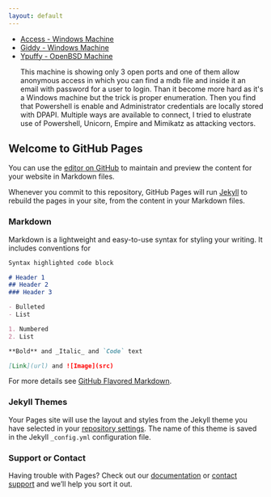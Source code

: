 ```yaml
---
layout: default
---
```

<body class="wrap">
  <div class="flexbox">
    <nav class="main-nav hide-on-mobiles">
      <ul>
  <li class="">
    <a href="/access/index.html">Access - Windows Machine</a>
  </li>
  <li class="">
    <a href="/giddy/index.html">Giddy - Windows Machine</a>
  </li>
  <li class="">
    <a href="/access/Ypuffy.html">Ypuffy - OpenBSD Machine</a>
  </li>
  

  <p>
  This machine is showing only 3 open ports and one of them allow anonymous access in which you can find a mdb file and inside it an email with password for a user to login. Than it become more hard as it's a Windows machine but the trick is proper enumeration. Then you find that Powershell is enable and Administrator credentials are locally stored with DPAPI. Multiple ways are available to connect, I tried to elustrate use of Powershell, Unicorn, Empire and Mimikatz as attacking vectors.
  </p>
</ul>

















## Welcome to GitHub Pages

You can use the [editor on GitHub](https://github.com/clarkkent-repo/clarkkent-repo.github.io/edit/master/index.md) to maintain and preview the content for your website in Markdown files.

Whenever you commit to this repository, GitHub Pages will run [Jekyll](https://jekyllrb.com/) to rebuild the pages in your site, from the content in your Markdown files.

### Markdown

Markdown is a lightweight and easy-to-use syntax for styling your writing. It includes conventions for

```markdown
Syntax highlighted code block

# Header 1
## Header 2
### Header 3

- Bulleted
- List

1. Numbered
2. List

**Bold** and _Italic_ and `Code` text

[Link](url) and ![Image](src)
```

For more details see [GitHub Flavored Markdown](https://guides.github.com/features/mastering-markdown/).

### Jekyll Themes

Your Pages site will use the layout and styles from the Jekyll theme you have selected in your [repository settings](https://github.com/clarkkent-repo/clarkkent-repo.github.io/settings). The name of this theme is saved in the Jekyll `_config.yml` configuration file.

### Support or Contact

Having trouble with Pages? Check out our [documentation](https://help.github.com/categories/github-pages-basics/) or [contact support](https://github.com/contact) and we’ll help you sort it out.
